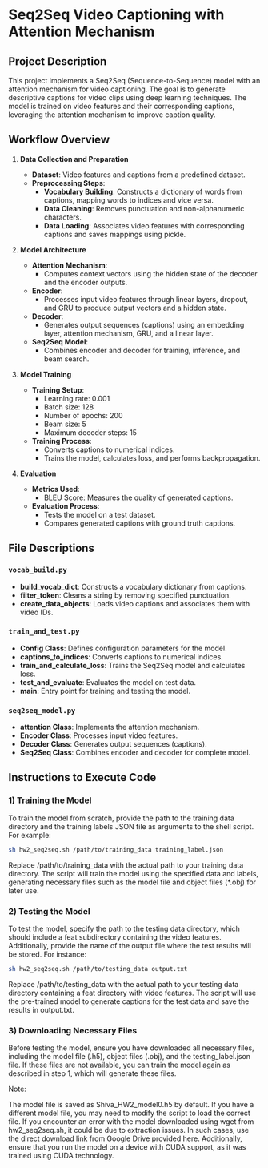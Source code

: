 # Seq2Seq Video Captioning with Attention Mechanism

## Project Description

This project implements a Seq2Seq (Sequence-to-Sequence) model with an attention mechanism for video captioning. The goal is to generate descriptive captions for video clips using deep learning techniques. The model is trained on video features and their corresponding captions, leveraging the attention mechanism to improve caption quality.

## Workflow Overview

1. **Data Collection and Preparation**
   - **Dataset**: Video features and captions from a predefined dataset.
   - **Preprocessing Steps**:
     - **Vocabulary Building**: Constructs a dictionary of words from captions, mapping words to indices and vice versa.
     - **Data Cleaning**: Removes punctuation and non-alphanumeric characters.
     - **Data Loading**: Associates video features with corresponding captions and saves mappings using pickle.

2. **Model Architecture**
   - **Attention Mechanism**:
     - Computes context vectors using the hidden state of the decoder and the encoder outputs.
   - **Encoder**:
     - Processes input video features through linear layers, dropout, and GRU to produce output vectors and a hidden state.
   - **Decoder**:
     - Generates output sequences (captions) using an embedding layer, attention mechanism, GRU, and a linear layer.
   - **Seq2Seq Model**:
     - Combines encoder and decoder for training, inference, and beam search.

3. **Model Training**
   - **Training Setup**:
     - Learning rate: 0.001
     - Batch size: 128
     - Number of epochs: 200
     - Beam size: 5
     - Maximum decoder steps: 15
   - **Training Process**:
     - Converts captions to numerical indices.
     - Trains the model, calculates loss, and performs backpropagation.

4. **Evaluation**
   - **Metrics Used**:
     - BLEU Score: Measures the quality of generated captions.
   - **Evaluation Process**:
     - Tests the model on a test dataset.
     - Compares generated captions with ground truth captions.

## File Descriptions

### `vocab_build.py`
- **build_vocab_dict**: Constructs a vocabulary dictionary from captions.
- **filter_token**: Cleans a string by removing specified punctuation.
- **create_data_objects**: Loads video captions and associates them with video IDs.

### `train_and_test.py`
- **Config Class**: Defines configuration parameters for the model.
- **captions_to_indices**: Converts captions to numerical indices.
- **train_and_calculate_loss**: Trains the Seq2Seq model and calculates loss.
- **test_and_evaluate**: Evaluates the model on test data.
- **main**: Entry point for training and testing the model.

### `seq2seq_model.py`
- **attention Class**: Implements the attention mechanism.
- **Encoder Class**: Processes input video features.
- **Decoder Class**: Generates output sequences (captions).
- **Seq2Seq Class**: Combines encoder and decoder for complete model.

## Instructions to Execute Code

### 1) Training the Model

To train the model from scratch, provide the path to the training data directory and the training labels JSON file as arguments to the shell script. For example:
```bash
sh hw2_seq2seq.sh /path/to/training_data training_label.json
```
Replace /path/to/training_data with the actual path to your training data directory. The script will train the model using the specified data and labels, generating necessary files such as the model file and object files (*.obj) for later use.

### 2) Testing the Model

To test the model, specify the path to the testing data directory, which should include a feat subdirectory containing the video features. Additionally, provide the name of the output file where the test results will be stored. For instance:
```bash
sh hw2_seq2seq.sh /path/to/testing_data output.txt
```
Replace /path/to/testing_data with the actual path to your testing data directory containing a feat directory with video features. The script will use the pre-trained model to generate captions for the test data and save the results in output.txt.

### 3) Downloading Necessary Files
Before testing the model, ensure you have downloaded all necessary files, including the model file (.h5), object files (.obj), and the testing_label.json file. If these files are not available, you can train the model again as described in step 1, which will generate these files.

Note:

The model file is saved as Shiva_HW2_model0.h5 by default. If you have a different model file, you may need to modify the script to load the correct file.
If you encounter an error with the model downloaded using wget from hw2_seq2seq.sh, it could be due to extraction issues. In such cases, use the direct download link from Google Drive provided here. Additionally, ensure that you run the model on a device with CUDA support, as it was trained using CUDA technology.
